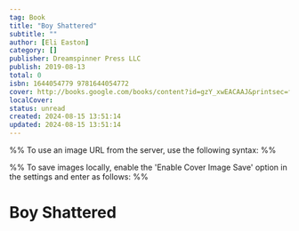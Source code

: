 ```yaml
---
tag: Book
title: "Boy Shattered"
subtitle: ""
author: [Eli Easton]
category: []
publisher: Dreamspinner Press LLC
publish: 2019-08-13
total: 0
isbn: 1644054779 9781644054772
cover: http://books.google.com/books/content?id=gzY_xwEACAAJ&printsec=frontcover&img=1&zoom=1&source=gbs_api
localCover: 
status: unread
created: 2024-08-15 13:51:14
updated: 2024-08-15 13:51:14
---
```


%% To use an image URL from the server, use the following syntax: %%


%% To save images locally, enable the 'Enable Cover Image Save' option in the settings and enter as follows: %%


# Boy Shattered